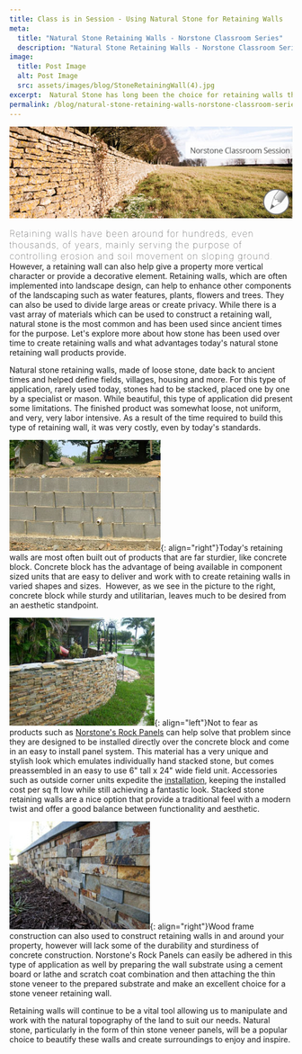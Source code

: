 ```yaml
---
title: Class is in Session - Using Natural Stone for Retaining Walls
meta:
  title: "Natural Stone Retaining Walls - Norstone Classroom Series"
  description: "Natural Stone Retaining Walls - Norstone Classroom Series Stacked Stone Retaining Walls Stone Veneer Retaining Walls"
image:
  title: Post Image
  alt: Post Image
  src: assets/images/blog/StoneRetainingWall(4).jpg
excerpt:  Natural Stone has long been the choice for retaining walls that last the test of time and now with advanced manufacturing techniques that enable manufacturers to cut stone into thin veneers, retaining walls can be built easily out of component parts, simplifying the installation even further.  This blog explores how thin natural stone veneer products like Norstone can effectively be used for retaining wall applications.
permalink: /blog/natural-stone-retaining-walls-norstone-classroom-series/
---
```


![Stone Retaining Wall](/assets/images/blog/StoneRetainingWall(4).jpg)

<span style="font-size:16px;font-weight:lighter;letter-spacing:1px">Retaining walls have been around for hundreds, even thousands, of years, mainly serving the purpose of controlling erosion and soil movement on sloping ground.</span> However, a retaining wall can also help give a property more vertical character or provide a decorative element. Retaining walls, which are often implemented into landscape design, can help to enhance other components of the landscaping such as water features, plants, flowers and trees. They can also be used to divide large areas or create privacy. While there is a vast array of materials which can be used to construct a retaining wall, natural stone is the most common and has been used since ancient times for the purpose. Let's explore more about how stone has been used over time to create retaining walls and what advantages today's natural stone retaining wall products provide.

Natural stone retaining walls, made of loose stone, date back to ancient times and helped define fields, villages, housing and more. For this type of application, rarely used today, stones had to be stacked, placed one by one by a specialist or mason. While beautiful, this type of application did present some limitations. The finished product was somewhat loose, not uniform, and very, very labor intensive. As a result of the time required to build this type of retaining wall, it was very costly, even by today's standards.

![Concrete Block Retaining Wall](/assets/images/blog/Concrete-Block-Retaining-Wall.jpg){: align="right"}Today's retaining walls are most often built out of products that are far sturdier, like concrete block. Concrete block has the advantage of being available in component sized units that are easy to deliver and work with to create retaining walls in varied shapes and sizes.  However, as we see in the picture to the right, concrete block while sturdy and utilitarian, leaves much to be desired from an aesthetic standpoint.

![Norstone Ochre Blend Retaining Wall](/assets/images/blog/Norstone-Ochre-Blend-Retaining-Wall.jpg){: align="left"}Not to fear as products such as [Norstone's Rock Panels](/products/stacked-stone-cladding/) can help solve that problem since they are designed to be installed directly over the concrete block and come in an easy to install panel system. This material has a very unique and stylish look which emulates individually hand stacked stone, but comes preassembled in an easy to use 6" tall x 24" wide field unit. Accessories such as outside corner units expedite the [installation](/how-to-install-stacked-stone/), keeping the installed cost per sq ft low while still achieving a fantastic look. Stacked stone retaining walls are a nice option that provide a traditional feel with a modern twist and offer a good balance between functionality and aesthetic.

![Norstone Natural Stone Retaining Wall Ochre Xl](/assets/images/blog/Norstone-Natural-Stone-Retaining-Wall-Ochre-XL.jpg){: align="right"}Wood frame construction can also used to construct retaining walls in and around your property, however will lack some of the durability and sturdiness of concrete construction. Norstone's Rock Panels can easily be adhered in this type of application as well by preparing the wall substrate using a cement board or lathe and scratch coat combination and then attaching the thin stone veneer to the prepared substrate and make an excellent choice for a stone veneer retaining wall.

Retaining walls will continue to be a vital tool allowing us to manipulate and work with the natural topography of the land to suit our needs. Natural stone, particularly in the form of thin stone veneer panels, will be a popular choice to beautify these walls and create surroundings to enjoy and inspire.
